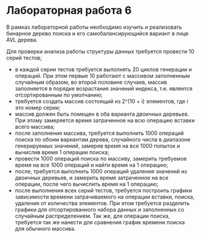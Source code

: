 # Лабораторная работа 6

В рамках лабораторной работы необходимо изучить и реализовать бинарное дерево поиска и его самобалансирующийся вариант в лице AVL дерева.

Для проверки анализа работы структуры данных требуется провести 10 серий тестов;
- в каждой серии тестов требуется выполнять 20 циклов генерации и операций. При этом первые 10 работают с массивом заполненным случайным образом, во второй половине случаев, массив заполняется в порядке возрастания значений индекса, т.е. является отсортированным по умолчанию;
- требуется создать массив состоящий из 2^(10 + i) элементов, где i это номер серии;
- массив должен быть помещен в оба варианта двоичных деревьев. При этому замеряется время затраченное на всю операцию вставки всего массива;
- после заполнения массива, требуется выполнить 1000 операций поиска по обоим вариантам дерева, случайного числа в диапазоне генерируемых значений, замерев время на все 1000 попыток и вычислив время 1 операции поиска;
- провести 1000 операций поиска по массиву, замерить требуемое время на все 1000 операций и найти время на 1 операцию;
- после, требуется выполнить 1000 операций удаления значений из двоичных деревьев, и замерить время затраченное на все операции, после чего вычислить время на 1 операцию;
- после выполнения всех серий тестов, требуется построить графики зависимости времени затрачиваемого на операции вставки, поиска, удаления от количества элементов. При этом требуется разделить графики для отсортированного набора данных и заполненных со случайным распределением. Так же, для операции поиска, требуется так же нанести для сравнения график времени поиска для обычного массива.
